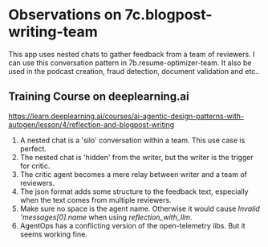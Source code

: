 # Observations on 7c.blogpost-writing-team

This app uses nested chats to gather feedback from a team of reviewers. I can use this conversation pattern in 7b.resume-optimizer-team.
It also be used in the podcast creation, fraud detection, document validation and etc..

## Training Course on deeplearning.ai

<https://learn.deeplearning.ai/courses/ai-agentic-design-patterns-with-autogen/lesson/4/reflection-and-blogpost-writing>

1. A nested chat is a 'silo' conversation within a team. This use case is perfect.
2. The nested chat is 'hidden' from the writer, but the writer is the trigger for critic.
3. The critic agent becomes a mere relay between writer and a team of reviewers.
4. The json format adds some structure to the feedback text, especially when the text comes from multiple reviewers.
5. Make sure no space is the agent name. Otherwise it would cause *Invalid 'messages[0].name* when using *reflection_with_llm*.
6. AgentOps has a conflicting version of the open-telemetry libs. But it seems working fine.

